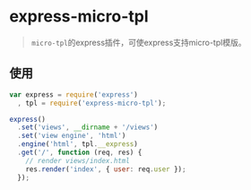 express-micro-tpl
=================

> `micro-tpl`的express插件，可使express支持micro-tpl模版。

使用
----

```javascript
var express = require('express')
  , tpl = require('express-micro-tpl');

express()
  .set('views', __dirname + '/views')
  .set('view engine', 'html')
  .engine('html', tpl.__express)
  .get('/', function (req, res) {
    // render views/index.html
    res.render('index', { user: req.user });
  });
```